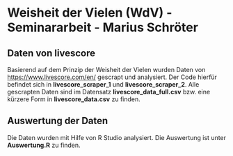 # Weisheit der Vielen (WdV) - Seminararbeit - Marius Schröter
## Daten von livescore
Basierend auf dem Prinzip der Weisheit der Vielen wurden Daten von https://www.livescore.com/en/ gescrapt und analysiert.
Der Code hierfür befindet sich in **livescore_scraper_1** und **livescore_scraper_2**.
Alle gescrapten Daten sind im Datensatz **livescore_data_full.csv** bzw. eine kürzere Form in **livescore_data.csv** zu finden.
## Auswertung der Daten
Die Daten wurden mit Hilfe von R Studio analysiert. Die Auswertung ist unter **Auswertung.R** zu finden.

